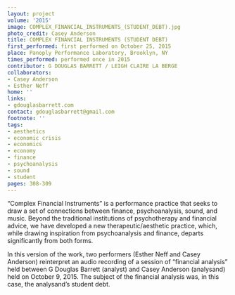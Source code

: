 ```yaml
---
layout: project
volume: '2015'
image: COMPLEX_FINANCIAL_INSTRUMENTS_(STUDENT_DEBT).jpg
photo_credit: Casey Anderson
title: COMPLEX FINANCIAL INSTRUMENTS (STUDENT DEBT)
first_performed: first performed on October 25, 2015
place: Panoply Performance Laboratory, Brooklyn, NY
times_performed: performed once in 2015
contributor: G DOUGLAS BARRETT / LEIGH CLAIRE LA BERGE
collaborators:
- Casey Anderson
- Esther Neff
home: ''
links:
- gdouglasbarrett.com
contact: gdouglasbarrett@gmail.com
footnote: ''
tags:
- aesthetics
- economic crisis
- economics
- economy
- finance
- psychoanalysis
- sound
- student
pages: 308-309
---
```


“Complex Financial Instruments” is a performance practice that seeks to draw a set of connections between finance, psychoanalysis, sound, and music. Beyond the traditional institutions of psychotherapy and financial advice, we have developed a new therapeutic/aesthetic practice, which, while drawing inspiration from psychoanalysis and finance, departs significantly from both forms.

In this version of the work, two performers (Esther Neff and Casey Anderson) reinterpret an audio recording of a session of “financial analysis” held between G Douglas Barrett (analyst) and Casey Anderson (analysand) held on October 9, 2015. The subject of the financial analysis was, in this case, the analysand’s student debt.
